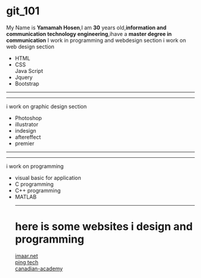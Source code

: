 # git_101
My Name is <b>Yamamah Hosen</b>,I am <b>30</b> years old,<b>information and communication technology engineering</b>,ihave a <b>master degree in communication</b>
I work in programming and webdesign section
i work on
web design section
<ul> 
  <li>HTML</li>
   <li>CSS</li>Java Script <li>Jquery</li> <li>Bootstrap</li>
</ul>
<hr><hr>
i work on
graphic design section
<ul>
  <li>Photoshop</li>
  <li>illustrator</li>
  <li>indesign</li>
  <li>aftereffect</li><li>premier</li>
  </ul>
<hr><hr>
i work on
programming
<ul>
  <li>visual basic for application</li>
  <li>C programming</li>
   <li>C++ programming</li>
   <li>MATLAB</li>
  <hr>
  <h1> here is some websites i design and programming  </h1>
  <a href="https://imaar.net/">imaar.net</a><br>
  <a href="https://www.jasminaid.dk/new-sitess/pt/index.php">ping tech</a><br>
  <a href="https://canadian-academy.org/">canadian-academy</a>
  <br>
